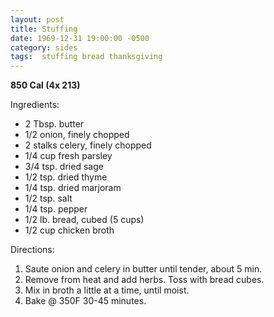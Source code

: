 ```yaml
---
layout: post
title: Stuffing
date: 1969-12-31 19:00:00 -0500
category: sides
tags:  stuffing bread thanksgiving
---
```

<b>850 Cal (4x 213)</b>
<p>Ingredients:</p><ul>
<li>2 Tbsp.	butter</li>
<li>1/2	onion, finely chopped</li>
<li>2 stalks	celery, finely chopped</li>
<li>1/4 cup	fresh parsley</li>
<li>3/4 tsp.	dried sage</li>
<li>1/2 tsp.	dried thyme</li>
<li>1/4 tsp.	dried marjoram</li>
<li>1/2 tsp.	salt</li>
<li>1/4 tsp.	pepper</li>
<li>1/2 lb.	bread, cubed (5 cups)</li>
<li>1/2 cup	chicken broth</li>
</ul>
<p>Directions:</p>
<ol>
<li>Saute onion and celery in butter until tender, about 5 min.</li>
<li>Remove from heat and add herbs.  Toss with bread cubes.</li>
<li>Mix in broth a little at a time, until moist.</li>
<li>Bake @ 350F 30-45 minutes.</li>
</ol>
